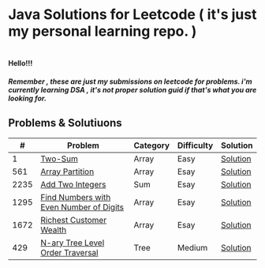 <h1>Java Solutions for Leetcode ( it's just my personal learning repo. )<h1>   
<h4>Hello!!!</h4>
<h5>Remember , these are just my submissions on leetcode for problems. i'm currently learning DSA , it's not proper solution guid if that's what you are looking for.</h5>
   
   <h2>Problems & Solutiuons</h2> 

| # | Problem | Category | Difficulty | Solution |
| --- | --- | --- | --- | --- |
| 1 |[Two-Sum](https://leetcode.com/problems/two-sum/)|Array|Easy|[Solution](https://github.com/SahilRathod17/Leetcode_Java/blob/main/Esay/1.Two%20Sum)|
|561|[Array Partition](https://leetcode.com/problems/array-partition/)|Array|Esay|[Solution](https://github.com/SahilRathod17/Leetcode_Java/blob/main/Esay/561_Array%20Partition)|
|2235|[Add Two Integers](https://leetcode.com/problems/add-two-integers/)|Sum|Esay|[Solution](https://github.com/SahilRathod17/Leetcode_Java/blob/main/Esay/2235_%20Add%20Two%20Integers)|
|1295|[Find Numbers with Even Number of Digits](https://leetcode.com/problems/find-numbers-with-even-number-of-digits/)|Array|Esay|[Solution](https://github.com/SahilRathod17/Leetcode_Java/blob/main/Esay/1295_Find%20Numbers%20with%20Even%20Number%20of%20Digits.java)|
|1672|[Richest Customer Wealth](https://leetcode.com/problems/richest-customer-wealth/)|Array|Esay|[Solution](https://github.com/SahilRathod17/Leetcode_Java/blob/main/Esay/1672_Richest%20Customer%20Wealth)|
|429|[N-ary Tree Level Order Traversal](https://leetcode.com/problems/n-ary-tree-level-order-traversal/)|Tree|Medium|[Solution](https://github.com/SahilRathod17/Leetcode_Java/tree/main/Medium)|

